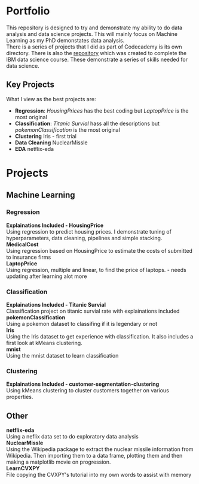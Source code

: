 # Portfolio

This repository is designed to try and demonstrate my ability to do data analysis and data science projects. This will mainly focus on Machine Learning as my PhD demonstates data analysis.                             
There is a series of projects that I did as part of Codecademy is its own directory. There is also the [repository](https://github.com/AndrewJGroves/IBMCaptoneProject) which was created to complete the IBM data science course. These demonstrate a series of skills needed for data science.   
## Key Projects
What I view as the best projects are:
* **Regression**: _HousingPrices_ has the best coding but _LaptopPrice_ is the most original
* **Classification**: _Titanic Survial_ hass all the descriptions but _pokemonClassification_ is the most original 
* **Clustering** Iris - first trial 
* **Data Cleaning** NuclearMissle
* **EDA** netflix-eda

# Projects
## Machine Learning
### Regression
**Explainations Included - HousingPrice**                   
Using regression to predict housing prices. I demonstrate tuning of hyperparameters, data cleaning, pipelines and simple stacking.    
**MedicalCost**                 
Using regression based on HousingPrice to estimate the costs of submitted to insurance firms            
**LaptopPrice**     
Using regression, multiple and linear, to find the price of laptops. - needs updating after learning alot more  

### Classification   
**Explainations Included - Titanic Survial**       
Classification project on titanic survial rate with explainations included       
**pokemonClassification**             
Using a pokemon dataset to classifing if it is legendary or not         
**Iris**       
Using the Iris dataset to get experience with classification. It also includes a first look at kMeans clustering.            
**mnist**               
Using the mnist dataset to learn classification          

### Clustering
**Explainations Included - customer-segmentation-clustering**      
Using kMeans clustering to cluster customers together on various properties.            


## Other
**netflix-eda**       
Using a neflix data set to do exploratory data analysis         
**NuclearMissle**       
Using the Wikipedia package to extract the nuclear missile information from Wikipedia. Then importing them to a data frame, plotting them and then making a matplotlib movie on progression.   
**LearnCVXPY**                 
File copying the CVXPY's tutorial into my own words to assist with memory        

   

